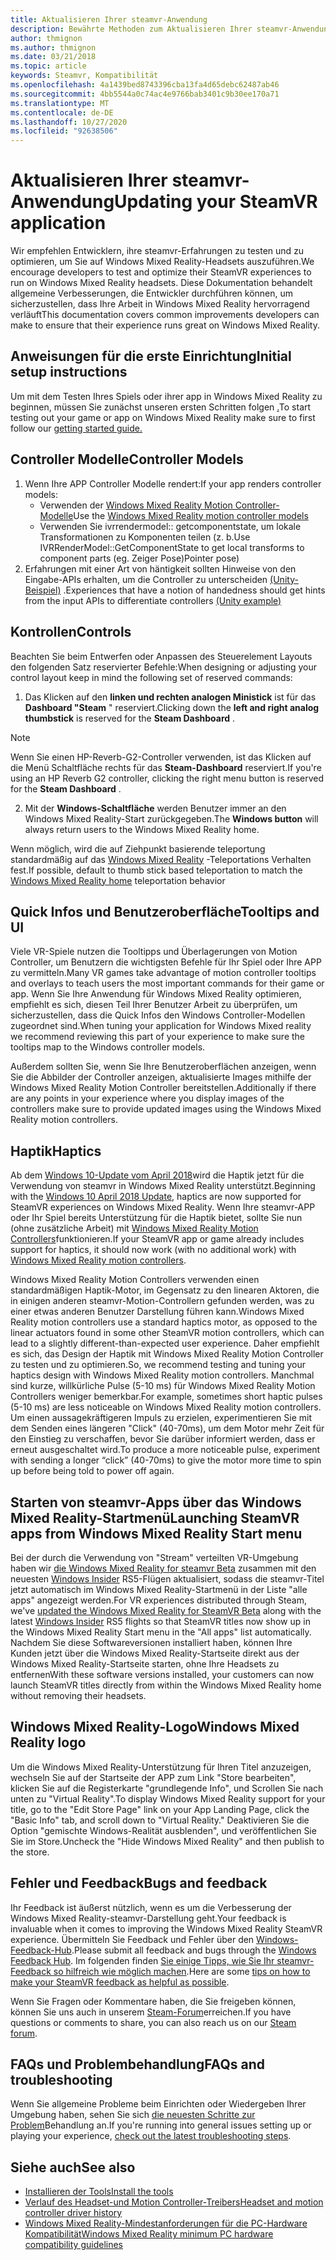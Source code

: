 ```yaml
---
title: Aktualisieren Ihrer steamvr-Anwendung
description: Bewährte Methoden zum Aktualisieren Ihrer steamvr-Anwendung, um die Kompatibilität mit Windows Mixed Reality-Headsets zu maximieren.
author: thmignon
ms.author: thmignon
ms.date: 03/21/2018
ms.topic: article
keywords: Steamvr, Kompatibilität
ms.openlocfilehash: 4a1439bed8743396cba13fa4d65debc62487ab46
ms.sourcegitcommit: 4bb5544a0c74ac4e9766bab3401c9b30ee170a71
ms.translationtype: MT
ms.contentlocale: de-DE
ms.lasthandoff: 10/27/2020
ms.locfileid: "92638506"
---
```

# <a name="updating-your-steamvr-application"></a><span data-ttu-id="19861-104">Aktualisieren Ihrer steamvr-Anwendung</span><span class="sxs-lookup"><span data-stu-id="19861-104">Updating your SteamVR application</span></span>
<span data-ttu-id="19861-105">Wir empfehlen Entwicklern, ihre steamvr-Erfahrungen zu testen und zu optimieren, um Sie auf Windows Mixed Reality-Headsets auszuführen.</span><span class="sxs-lookup"><span data-stu-id="19861-105">We encourage developers to test and optimize their SteamVR experiences to run on Windows Mixed Reality headsets.</span></span> <span data-ttu-id="19861-106">Diese Dokumentation behandelt allgemeine Verbesserungen, die Entwickler durchführen können, um sicherzustellen, dass Ihre Arbeit in Windows Mixed Reality hervorragend verläuft</span><span class="sxs-lookup"><span data-stu-id="19861-106">This documentation covers common improvements developers can make to ensure that their experience runs great on Windows Mixed Reality.</span></span>

## <a name="initial-setup-instructions"></a><span data-ttu-id="19861-107">Anweisungen für die erste Einrichtung</span><span class="sxs-lookup"><span data-stu-id="19861-107">Initial setup instructions</span></span>

<span data-ttu-id="19861-108">Um mit dem Testen Ihres Spiels oder ihrer app in Windows Mixed Reality zu beginnen, müssen Sie zunächst unseren ersten Schritten folgen [.](https://aka.ms/WindowsMixedRealitySteamVR)</span><span class="sxs-lookup"><span data-stu-id="19861-108">To start testing out your game or app on Windows Mixed Reality make sure to first follow our [getting started guide.](https://aka.ms/WindowsMixedRealitySteamVR)</span></span>

## <a name="controller-models"></a><span data-ttu-id="19861-109">Controller Modelle</span><span class="sxs-lookup"><span data-stu-id="19861-109">Controller Models</span></span>
1. <span data-ttu-id="19861-110">Wenn Ihre APP Controller Modelle rendert:</span><span class="sxs-lookup"><span data-stu-id="19861-110">If your app renders controller models:</span></span>
    * <span data-ttu-id="19861-111">Verwenden der [Windows Mixed Reality Motion Controller-Modelle](../../design/motion-controllers.md#rendering-the-motion-controller-model)</span><span class="sxs-lookup"><span data-stu-id="19861-111">Use the [Windows Mixed Reality motion controller models](../../design/motion-controllers.md#rendering-the-motion-controller-model)</span></span>
    * <span data-ttu-id="19861-112">Verwenden Sie ivrrendermodel:: getcomponentstate, um lokale Transformationen zu Komponenten teilen (z. b.</span><span class="sxs-lookup"><span data-stu-id="19861-112">Use IVRRenderModel::GetComponentState to get local transforms to component parts (eg.</span></span> <span data-ttu-id="19861-113">Zeiger Pose)</span><span class="sxs-lookup"><span data-stu-id="19861-113">Pointer pose)</span></span>
2. <span data-ttu-id="19861-114">Erfahrungen mit einer Art von häntigkeit sollten Hinweise von den Eingabe-APIs erhalten, um die Controller zu unterscheiden [(Unity-Beispiel)](../unity/gestures-and-motion-controllers-in-unity.md#unity-buttonaxis-mapping-table) .</span><span class="sxs-lookup"><span data-stu-id="19861-114">Experiences that have a notion of handedness should get hints from the input APIs to differentiate controllers [(Unity example)](../unity/gestures-and-motion-controllers-in-unity.md#unity-buttonaxis-mapping-table)</span></span>

## <a name="controls"></a><span data-ttu-id="19861-115">Kontrollen</span><span class="sxs-lookup"><span data-stu-id="19861-115">Controls</span></span>

<span data-ttu-id="19861-116">Beachten Sie beim Entwerfen oder Anpassen des Steuerelement Layouts den folgenden Satz reservierter Befehle:</span><span class="sxs-lookup"><span data-stu-id="19861-116">When designing or adjusting your control layout keep in mind the following set of reserved commands:</span></span>
1. <span data-ttu-id="19861-117">Das Klicken auf den **linken und rechten analogen Ministick** ist für das **Dashboard "Steam** " reserviert.</span><span class="sxs-lookup"><span data-stu-id="19861-117">Clicking down the **left and right analog thumbstick** is reserved for the **Steam Dashboard** .</span></span>

> [!NOTE]
> <span data-ttu-id="19861-118">Wenn Sie einen HP-Reverb-G2-Controller verwenden, ist das Klicken auf die Menü Schaltfläche rechts für das **Steam-Dashboard** reserviert.</span><span class="sxs-lookup"><span data-stu-id="19861-118">If you're using an HP Reverb G2 controller, clicking the right menu button is reserved for the **Steam Dashboard** .</span></span>

2. <span data-ttu-id="19861-119">Mit der **Windows-Schaltfläche** werden Benutzer immer an den Windows Mixed Reality-Start zurückgegeben.</span><span class="sxs-lookup"><span data-stu-id="19861-119">The **Windows button** will always return users to the Windows Mixed Reality home.</span></span>

<span data-ttu-id="19861-120">Wenn möglich, wird die auf Ziehpunkt basierende teleportung standardmäßig auf das [Windows Mixed Reality](../../discover/navigating-the-windows-mixed-reality-home.md#getting-around-your-home) -Teleportations Verhalten fest.</span><span class="sxs-lookup"><span data-stu-id="19861-120">If possible, default to thumb stick based teleportation to match the [Windows Mixed Reality home](../../discover/navigating-the-windows-mixed-reality-home.md#getting-around-your-home) teleportation behavior</span></span>

## <a name="tooltips-and-ui"></a><span data-ttu-id="19861-121">Quick Infos und Benutzeroberfläche</span><span class="sxs-lookup"><span data-stu-id="19861-121">Tooltips and UI</span></span>

<span data-ttu-id="19861-122">Viele VR-Spiele nutzen die Tooltipps und Überlagerungen von Motion Controller, um Benutzern die wichtigsten Befehle für Ihr Spiel oder Ihre APP zu vermitteln.</span><span class="sxs-lookup"><span data-stu-id="19861-122">Many VR games take advantage of motion controller tooltips and overlays to teach users the most important commands for their game or app.</span></span> <span data-ttu-id="19861-123">Wenn Sie Ihre Anwendung für Windows Mixed Reality optimieren, empfiehlt es sich, diesen Teil Ihrer Benutzer Arbeit zu überprüfen, um sicherzustellen, dass die Quick Infos den Windows Controller-Modellen zugeordnet sind.</span><span class="sxs-lookup"><span data-stu-id="19861-123">When tuning your application for Windows Mixed reality we recommend reviewing this part of your experience to make sure the tooltips map to the Windows controller models.</span></span>

<span data-ttu-id="19861-124">Außerdem sollten Sie, wenn Sie Ihre Benutzeroberflächen anzeigen, wenn Sie die Abbilder der Controller anzeigen, aktualisierte Images mithilfe der Windows Mixed Reality Motion Controller bereitstellen.</span><span class="sxs-lookup"><span data-stu-id="19861-124">Additionally if there are any points in your experience where you display images of the controllers make sure to provide updated images using the Windows Mixed Reality motion controllers.</span></span>

## <a name="haptics"></a><span data-ttu-id="19861-125">Haptik</span><span class="sxs-lookup"><span data-stu-id="19861-125">Haptics</span></span>

<span data-ttu-id="19861-126">Ab dem [Windows 10-Update vom April 2018](https://docs.microsoft.com/windows/mixed-reality/enthusiast-guide/release-notes-april-2018)wird die Haptik jetzt für die Verwendung von steamvr in Windows Mixed Reality unterstützt.</span><span class="sxs-lookup"><span data-stu-id="19861-126">Beginning with the [Windows 10 April 2018 Update](https://docs.microsoft.com/windows/mixed-reality/enthusiast-guide/release-notes-april-2018), haptics are now supported for SteamVR experiences on Windows Mixed Reality.</span></span> <span data-ttu-id="19861-127">Wenn Ihre steamvr-APP oder Ihr Spiel bereits Unterstützung für die Haptik bietet, sollte Sie nun (ohne zusätzliche Arbeit) mit [Windows Mixed Reality Motion Controllers](../../design/motion-controllers.md)funktionieren.</span><span class="sxs-lookup"><span data-stu-id="19861-127">If your SteamVR app or game already includes support for haptics, it should now work (with no additional work) with [Windows Mixed Reality motion controllers](../../design/motion-controllers.md).</span></span>

<span data-ttu-id="19861-128">Windows Mixed Reality Motion Controllers verwenden einen standardmäßigen Haptik-Motor, im Gegensatz zu den linearen Aktoren, die in einigen anderen steamvr-Motion-Controllern gefunden werden, was zu einer etwas anderen Benutzer Darstellung führen kann.</span><span class="sxs-lookup"><span data-stu-id="19861-128">Windows Mixed Reality motion controllers use a standard haptics motor, as opposed to the linear actuators found in some other SteamVR motion controllers, which can lead to a slightly different-than-expected user experience.</span></span> <span data-ttu-id="19861-129">Daher empfiehlt es sich, das Design der Haptik mit Windows Mixed Reality Motion Controller zu testen und zu optimieren.</span><span class="sxs-lookup"><span data-stu-id="19861-129">So, we recommend testing and tuning your haptics design with Windows Mixed Reality motion controllers.</span></span> <span data-ttu-id="19861-130">Manchmal sind kurze, willkürliche Pulse (5-10 ms) für Windows Mixed Reality Motion Controllers weniger bemerkbar.</span><span class="sxs-lookup"><span data-stu-id="19861-130">For example, sometimes short haptic pulses (5-10 ms) are less noticeable on Windows Mixed Reality motion controllers.</span></span> <span data-ttu-id="19861-131">Um einen aussagekräftigeren Impuls zu erzielen, experimentieren Sie mit dem Senden eines längeren "Click" (40-70ms), um dem Motor mehr Zeit für den Einstieg zu verschaffen, bevor Sie darüber informiert werden, dass er erneut ausgeschaltet wird.</span><span class="sxs-lookup"><span data-stu-id="19861-131">To produce a more noticeable pulse, experiment with sending a longer “click” (40-70ms) to give the motor more time to spin up before being told to power off again.</span></span>

## <a name="launching-steamvr-apps-from-windows-mixed-reality-start-menu"></a><span data-ttu-id="19861-132">Starten von steamvr-Apps über das Windows Mixed Reality-Startmenü</span><span class="sxs-lookup"><span data-stu-id="19861-132">Launching SteamVR apps from Windows Mixed Reality Start menu</span></span>

<span data-ttu-id="19861-133">Bei der durch die Verwendung von "Stream" verteilten VR-Umgebung haben wir [die Windows Mixed Reality for steamvr Beta](https://steamcommunity.com/games/719950/announcements/detail/1687045485866139800) zusammen mit den neuesten [Windows Insider](https://insider.windows.com) RS5-Flügen aktualisiert, sodass die steamvr-Titel jetzt automatisch im Windows Mixed Reality-Startmenü in der Liste "alle apps" angezeigt werden.</span><span class="sxs-lookup"><span data-stu-id="19861-133">For VR experiences distributed through Steam, we've [updated the Windows Mixed Reality for SteamVR Beta](https://steamcommunity.com/games/719950/announcements/detail/1687045485866139800) along with the latest [Windows Insider](https://insider.windows.com) RS5 flights so that SteamVR titles now show up in the Windows Mixed Reality Start menu in the "All apps" list automatically.</span></span> <span data-ttu-id="19861-134">Nachdem Sie diese Softwareversionen installiert haben, können Ihre Kunden jetzt über die Windows Mixed Reality-Startseite direkt aus der Windows Mixed Reality-Startseite starten, ohne Ihre Headsets zu entfernen</span><span class="sxs-lookup"><span data-stu-id="19861-134">With these software versions installed, your customers can now launch SteamVR titles directly from within the Windows Mixed Reality home without removing their headsets.</span></span>

## <a name="windows-mixed-reality-logo"></a><span data-ttu-id="19861-135">Windows Mixed Reality-Logo</span><span class="sxs-lookup"><span data-stu-id="19861-135">Windows Mixed Reality logo</span></span>

<span data-ttu-id="19861-136">Um die Windows Mixed Reality-Unterstützung für Ihren Titel anzuzeigen, wechseln Sie auf der Startseite der APP zum Link "Store bearbeiten", klicken Sie auf die Registerkarte "grundlegende Info", und Scrollen Sie nach unten zu "Virtual Reality".</span><span class="sxs-lookup"><span data-stu-id="19861-136">To display Windows Mixed Reality support for your title, go to the "Edit Store Page" link on your App Landing Page, click the "Basic Info" tab, and scroll down to "Virtual Reality."</span></span> <span data-ttu-id="19861-137">Deaktivieren Sie die Option "gemischte Windows-Realität ausblenden", und veröffentlichen Sie Sie im Store.</span><span class="sxs-lookup"><span data-stu-id="19861-137">Uncheck the "Hide Windows Mixed Reality" and then publish to the store.</span></span>

## <a name="bugs-and-feedback"></a><span data-ttu-id="19861-138">Fehler und Feedback</span><span class="sxs-lookup"><span data-stu-id="19861-138">Bugs and feedback</span></span>

<span data-ttu-id="19861-139">Ihr Feedback ist äußerst nützlich, wenn es um die Verbesserung der Windows Mixed Reality-steamvr-Darstellung geht.</span><span class="sxs-lookup"><span data-stu-id="19861-139">Your feedback is invaluable when it comes to improving the Windows Mixed Reality SteamVR experience.</span></span> <span data-ttu-id="19861-140">Übermitteln Sie Feedback und Fehler über den [Windows-Feedback-Hub](https://docs.microsoft.com/windows/mixed-reality/enthusiast-guide/filing-feedback).</span><span class="sxs-lookup"><span data-stu-id="19861-140">Please submit all feedback and bugs through the [Windows Feedback Hub](https://docs.microsoft.com/windows/mixed-reality/enthusiast-guide/filing-feedback).</span></span> <span data-ttu-id="19861-141">Im folgenden finden [Sie einige Tipps, wie Sie Ihr steamvr-Feedback so hilfreich wie möglich machen](https://docs.microsoft.com/windows/mixed-reality/enthusiast-guide/using-steamvr-with-windows-mixed-reality#sharing-feedback-on-steamvr).</span><span class="sxs-lookup"><span data-stu-id="19861-141">Here are some [tips on how to make your SteamVR feedback as helpful as possible](https://docs.microsoft.com/windows/mixed-reality/enthusiast-guide/using-steamvr-with-windows-mixed-reality#sharing-feedback-on-steamvr).</span></span>

<span data-ttu-id="19861-142">Wenn Sie Fragen oder Kommentare haben, die Sie freigeben können, können Sie uns auch in unserem [Steam-Forum](https://steamcommunity.com/app/719950/discussions/)erreichen.</span><span class="sxs-lookup"><span data-stu-id="19861-142">If you have questions or comments to share, you can also reach us on our [Steam forum](https://steamcommunity.com/app/719950/discussions/).</span></span>

## <a name="faqs-and-troubleshooting"></a><span data-ttu-id="19861-143">FAQs und Problembehandlung</span><span class="sxs-lookup"><span data-stu-id="19861-143">FAQs and troubleshooting</span></span>

<span data-ttu-id="19861-144">Wenn Sie allgemeine Probleme beim Einrichten oder Wiedergeben Ihrer Umgebung haben, sehen Sie sich [die neuesten Schritte zur Problem](https://docs.microsoft.com/windows/mixed-reality/enthusiast-guide/troubleshooting-windows-mixed-reality#steamvr)Behandlung an.</span><span class="sxs-lookup"><span data-stu-id="19861-144">If you're running into general issues setting up or playing your experience, [check out the latest troubleshooting steps](https://docs.microsoft.com/windows/mixed-reality/enthusiast-guide/troubleshooting-windows-mixed-reality#steamvr).</span></span>

## <a name="see-also"></a><span data-ttu-id="19861-145">Siehe auch</span><span class="sxs-lookup"><span data-stu-id="19861-145">See also</span></span>
* [<span data-ttu-id="19861-146">Installieren der Tools</span><span class="sxs-lookup"><span data-stu-id="19861-146">Install the tools</span></span>](../install-the-tools.md)
* [<span data-ttu-id="19861-147">Verlauf des Headset-und Motion Controller-Treibers</span><span class="sxs-lookup"><span data-stu-id="19861-147">Headset and motion controller driver history</span></span>](https://docs.microsoft.com/windows/mixed-reality/enthusiast-guide/mixed-reality-software)
* [<span data-ttu-id="19861-148">Windows Mixed Reality-Mindestanforderungen für die PC-Hardware Kompatibilität</span><span class="sxs-lookup"><span data-stu-id="19861-148">Windows Mixed Reality minimum PC hardware compatibility guidelines</span></span>](https://docs.microsoft.com/windows/mixed-reality/enthusiast-guide/windows-mixed-reality-minimum-pc-hardware-compatibility-guidelines)
